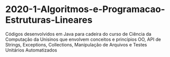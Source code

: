 # 2020-1-Algoritmos-e-Programacao-Estruturas-Lineares

Códigos desenvolvidos em Java para cadeira do curso de Ciência da Computação da Unisinos que envolvem conceitos e princípios OO, API de Strings, Exceptions, Collections, Manipulação de Arquivos e Testes Unitários Automatizados
